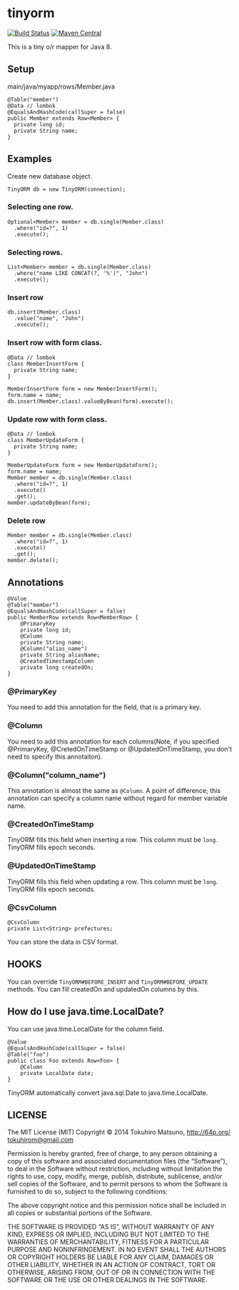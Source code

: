 tinyorm
=======

[![Build Status](https://travis-ci.org/tokuhirom/tinyorm.svg?branch=master)](https://travis-ci.org/tokuhirom/tinyorm)
[![Maven Central](https://maven-badges.herokuapp.com/maven-central/me.geso/tinyorm/badge.svg)](https://maven-badges.herokuapp.com/maven-central/me.geso/tinyorm)

This is a tiny o/r mapper for Java 8.

## Setup

main/java/myapp/rows/Member.java

    @Table("member")
    @Data // lombok
    @EqualsAndHashCode(callSuper = false)
    public Member extends Row<Member> {
      private long id;
      private String name;
    }

## Examples

Create new database object.

    TinyORM db = new TinyORM(connection);

### Selecting one row.

    Optional<Member> member = db.single(Member.class)
      .where("id=?", 1)
      .execute();

### Selecting rows.

    List<Member> member = db.single(Member.class)
      .where("name LIKE CONCAT(?, '%')", "John")
      .execute();

### Insert row

    db.insert(Member.class)
      .value("name", "John")
      .execute();

### Insert row with form class.

    @Data // lombok
    class MemberInsertForm {
      private String name;
    }
    
    MemberInsertForm form = new MemberInsertForm();
    form.name = name;
    db.insert(Member.class).valueByBean(form).execute();

### Update row with form class.

    @Data // lombok
    class MemberUpdateForm {
      private String name;
    }
    
    MemberUpdateForm form = new MemberUpdateForm();
    form.name = name;
    Member member = db.single(Member.class)
      .where("id=?", 1)
      .execute()
      .get();
    member.updateByBean(form);

### Delete row

    Member member = db.single(Member.class)
      .where("id=?", 1)
      .execute()
      .get();
    member.delete();

## Annotations

    @Value
    @Table("member")
    @EqualsAndHashCode(callSuper = false)
    public MemberRow extends Row<MemberRow> {
        @PrimaryKey
        private long id;
        @Column
        private String name;
        @Column("alias_name")
        private String aliasName;
        @CreatedTimestampColumn
        private long createdOn;
    }

### @PrimaryKey

You need to add this annotation for the field, that is a primary key.

### @Column

You need to add this annotation for each columns(Note, if you specified @PrimaryKey, @CretedOnTimeStamp or @UpdatedOnTimeStamp, you don't need to specify this annotaiton).

### @Column("column_name")

This annotation is almost the same as `@Column`. A point of difference; this annotation can specify a column name without regard for member variable name.

### @CreatedOnTimeStamp

TinyORM fills this field when inserting a row. This column must be `long`. TinyORM fills epoch seconds.

### @UpdatedOnTimeStamp

TinyORM fills this field when updating a row. This column must be `long`. TinyORM fills epoch seconds.

### @CsvColumn

    @CsvColumn
    private List<String> prefectures;

You can store the data in CSV format.

## HOOKS

You can override `TinyORM#BEFORE_INSERT` and `TinyORM#BEFORE_UPDATE` methods.
You can fill createdOn and updatedOn columns by this.

## How do I use java.time.LocalDate?

You can use java.time.LocalDate for the column field.

    @Value
    @EqualsAndHashCode(callSuper = false)
    @Table("foo")
    public class Foo extends Row<Foo> {
        @Column
        private LocalDate date;
    }

TinyORM automatically convert java.sql.Date to java.time.LocalDate.

## LICENSE

  The MIT License (MIT)
  Copyright © 2014 Tokuhiro Matsuno, http://64p.org/ <tokuhirom@gmail.com>

  Permission is hereby granted, free of charge, to any person obtaining a copy
  of this software and associated documentation files (the “Software”), to deal
  in the Software without restriction, including without limitation the rights
  to use, copy, modify, merge, publish, distribute, sublicense, and/or sell
  copies of the Software, and to permit persons to whom the Software is
  furnished to do so, subject to the following conditions:

  The above copyright notice and this permission notice shall be included in
  all copies or substantial portions of the Software.

  THE SOFTWARE IS PROVIDED “AS IS”, WITHOUT WARRANTY OF ANY KIND, EXPRESS OR
  IMPLIED, INCLUDING BUT NOT LIMITED TO THE WARRANTIES OF MERCHANTABILITY,
  FITNESS FOR A PARTICULAR PURPOSE AND NONINFRINGEMENT. IN NO EVENT SHALL THE
  AUTHORS OR COPYRIGHT HOLDERS BE LIABLE FOR ANY CLAIM, DAMAGES OR OTHER
  LIABILITY, WHETHER IN AN ACTION OF CONTRACT, TORT OR OTHERWISE, ARISING FROM,
  OUT OF OR IN CONNECTION WITH THE SOFTWARE OR THE USE OR OTHER DEALINGS IN
  THE SOFTWARE.
